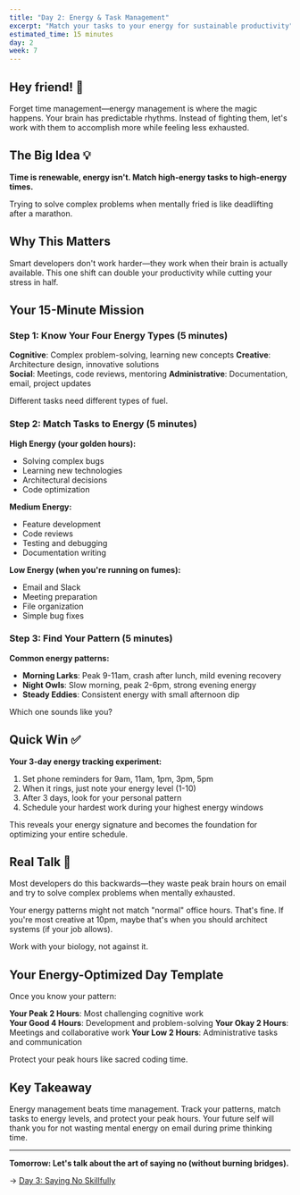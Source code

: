 ```yaml
---
title: "Day 2: Energy & Task Management"
excerpt: "Match your tasks to your energy for sustainable productivity"
estimated_time: 15 minutes
day: 2
week: 7
---
```


## Hey friend! 👋

Forget time management—energy management is where the magic happens. Your brain has predictable rhythms. Instead of fighting them, let's work with them to accomplish more while feeling less exhausted.

## The Big Idea 💡

**Time is renewable, energy isn't. Match high-energy tasks to high-energy times.**

Trying to solve complex problems when mentally fried is like deadlifting after a marathon.

## Why This Matters

Smart developers don't work harder—they work when their brain is actually available. This one shift can double your productivity while cutting your stress in half.

## Your 15-Minute Mission

### Step 1: Know Your Four Energy Types (5 minutes)

**Cognitive**: Complex problem-solving, learning new concepts
**Creative**: Architecture design, innovative solutions\
**Social**: Meetings, code reviews, mentoring
**Administrative**: Documentation, email, project updates

Different tasks need different types of fuel.

### Step 2: Match Tasks to Energy (5 minutes)

**High Energy (your golden hours):**

- Solving complex bugs
- Learning new technologies
- Architectural decisions
- Code optimization

**Medium Energy:**

- Feature development
- Code reviews
- Testing and debugging
- Documentation writing

**Low Energy (when you're running on fumes):**

- Email and Slack
- Meeting preparation
- File organization
- Simple bug fixes

### Step 3: Find Your Pattern (5 minutes)

**Common energy patterns:**

- **Morning Larks**: Peak 9-11am, crash after lunch, mild evening recovery
- **Night Owls**: Slow morning, peak 2-6pm, strong evening energy
- **Steady Eddies**: Consistent energy with small afternoon dip

Which one sounds like you?

## Quick Win ✅

**Your 3-day energy tracking experiment:**

1. Set phone reminders for 9am, 11am, 1pm, 3pm, 5pm
2. When it rings, just note your energy level (1-10)
3. After 3 days, look for your personal pattern
4. Schedule your hardest work during your highest energy windows

This reveals your energy signature and becomes the foundation for optimizing your entire schedule.

## Real Talk 💬

Most developers do this backwards—they waste peak brain hours on email and try to solve complex problems when mentally exhausted.

Your energy patterns might not match "normal" office hours. That's fine. If you're most creative at 10pm, maybe that's when you should architect systems (if your job allows).

Work with your biology, not against it.

## Your Energy-Optimized Day Template

Once you know your pattern:

**Your Peak 2 Hours**: Most challenging cognitive work\
**Your Good 4 Hours**: Development and problem-solving
**Your Okay 2 Hours**: Meetings and collaborative work
**Your Low 2 Hours**: Administrative tasks and communication

Protect your peak hours like sacred coding time.

## Key Takeaway

Energy management beats time management. Track your patterns, match tasks to energy levels, and protect your peak hours. Your future self will thank you for not wasting mental energy on email during prime thinking time.

---

**Tomorrow: Let's talk about the art of saying no (without burning bridges).**

→ [Day 3: Saying No Skillfully](./03-saying-no)
